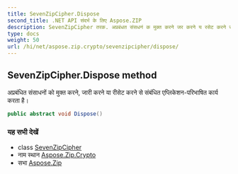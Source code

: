 ```yaml
---
title: SevenZipCipher.Dispose
second_title: .NET API संदर्भ के लिए Aspose.ZIP
description: SevenZipCipher तरक. अप्रबंधत संसधनं क मुक्त करने जर करने य रसेट करने से संबंधत एप्लकेशनपरभषत कर्य करत है
type: docs
weight: 50
url: /hi/net/aspose.zip.crypto/sevenzipcipher/dispose/
---
```

## SevenZipCipher.Dispose method

अप्रबंधित संसाधनों को मुक्त करने, जारी करने या रीसेट करने से संबंधित एप्लिकेशन-परिभाषित कार्य करता है।

```csharp
public abstract void Dispose()
```

### यह सभी देखें

* class [SevenZipCipher](../)
* नाम स्थान [Aspose.Zip.Crypto](../../sevenzipcipher/)
* सभा [Aspose.Zip](../../../)


